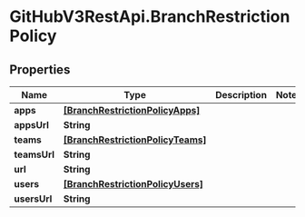 # GitHubV3RestApi.BranchRestrictionPolicy

## Properties

Name | Type | Description | Notes
------------ | ------------- | ------------- | -------------
**apps** | [**[BranchRestrictionPolicyApps]**](BranchRestrictionPolicyApps.md) |  | 
**appsUrl** | **String** |  | 
**teams** | [**[BranchRestrictionPolicyTeams]**](BranchRestrictionPolicyTeams.md) |  | 
**teamsUrl** | **String** |  | 
**url** | **String** |  | 
**users** | [**[BranchRestrictionPolicyUsers]**](BranchRestrictionPolicyUsers.md) |  | 
**usersUrl** | **String** |  | 


